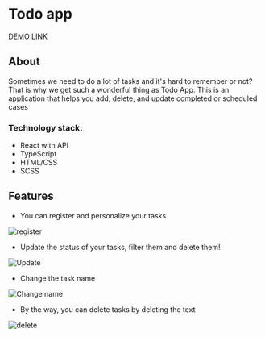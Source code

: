 # Todo app
[DEMO LINK](https://Alzay007.github.io/TodoApp/)

## About

Sometimes we need to do a lot of tasks and it's hard to remember or not? That is why we get such a wonderful thing as Todo App. This is an application that helps you add, delete, and update completed or scheduled cases

### Technology stack:
+ React with API
+ TypeScript
+ HTML/CSS
+ SCSS

## Features

+ You can register and personalize your tasks

![register](https://i.postimg.cc/rsmmbV7K/1-part.gif "register") 

+ Update the status of your tasks, filter them and delete them!

![Update](https://i.postimg.cc/cJRrt5Q4/2-part.gif "Update") 

+ Change the task name

![Change name](https://i.postimg.cc/859KnSkN/3-part.gif "Change name") 

+ By the way, you can delete tasks by deleting the text

![delete](https://i.postimg.cc/MKR4Nvj4/4-part.gif "delete") 
